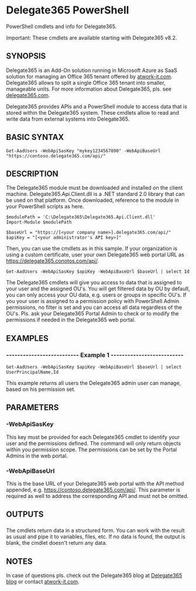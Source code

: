 # Delegate365 PowerShell
PowerShell cmdlets and info for Delegate365.

Important: These cmdlets are available starting with Delegate365 v8.2.

## SYNOPSIS
Delegate365 is an Add-On solution running in Microsoft Azure as SaaS solution for managing an Office 365 tenant offered by [atwork-it.com](https://www.atwork-it.com/). Delegate365 allows to split a single Office 365 tenant into smaller, manageable units. For more information about Delegate365, pls. see [delegate365.com](https://www.delegate365.com/).

Delegate365 provides APIs and a PowerShell module to access data that is stored within the Delegate365 system.
These cmdlets allow to read and write data from external systems into Delegate365.

## BASIC SYNTAX

```
Get-AadUsers -WebApiSasKey "mykey1234567890" -WebApiBaseUrl "https://contoso.delegate365.com/api/"
```

## DESCRIPTION
The Delegate365 module must be downloaded and installed on the client machine. Delegate365.Api.Client.dll is a .NET standard 2.0 library that can be used on that platform. Once downloaded, reference to the module in your PowerShell scripts as here.

```
$modulePath = 'C:\Delegate365\Delegate365.Api.Client.dll'
Import-Module $modulePath

$baseUrl = "https://[<your company name>].delegate365.com/api/"
$apiKey = "[<your administrator's API key>]"
```

Then, you can use the cmdlets as in this sample.
If your organization is using a custom certificate, user your own Delegate365 web portal URL as https://delegate365.conotos.com/api/.

```
Get-AadUsers -WebApiSasKey $apiKey -WebApiBaseUrl $baseUrl | select Id
```

The Delegate365 cmdlets will give you access to data that is assigned to your user and the assigned OU's. You will get filtered data by OU by default, you can only access your OU data, e.g. users or groups in specific OU's.
If you your user is assigned to a permission policy with PowerShell Admin permissions, no filter is set and you can access all data regardless of the OU's. Pls. ask your Delegate365 Portal Admin to check or to modify the permissions if needed in the Delegate365 web portal.

## EXAMPLES

### -------------------------- Example 1 --------------------------
```
Get-AadUsers -WebApiSasKey $apiKey -WebApiBaseUrl $baseUrl | select UserPrincipalName,Id
```

This example returns all users the Delegate365 admin user can manage, based on his permission set.

## PARAMETERS

### -WebApiSasKey
This key must be provided for each Delegate365 cmdlet to identify your user and the permissions defined. The command will only return objects within you permission scope. The permissions can be set by the Portal Admins in the web portal.

### -WebApiBaseUrl
This is the base URL of your Delegate365 web portal with the API method appended, e.g. https://contoso.delegate365.com/api/. This parameter is required as well to address the corresponding API and must not be omitted.

## OUTPUTS

###  
The cmdlets return data in a structured form. You can work with the result as usual and pipe it to variables, files, etc. If no data is found, the output is blank, the cmdlet doesn't return any data.

## NOTES
In case of questions pls. check out the Delegate365 blog at [Delegate365 blog](http://blog.atwork.at/category/Delegate365) or contact [atwork-it.com](https://www.atwork-it.com/).

